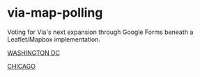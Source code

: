 # via-map-polling
Voting for Via's next expansion through Google Forms beneath a Leaflet/Mapbox implementation.

<a href="https://kevinlizarazo.github.io/via-map-polling/DC/index.html">WASHINGTON DC</a>

<a href="https://kevinlizarazo.github.io/via-map-polling/chicago/index.html">CHICAGO</a>

